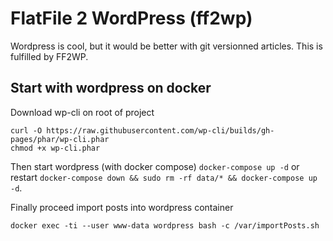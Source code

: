 # FlatFile 2 WordPress (ff2wp)

Wordpress is cool, but it would be better with git versionned articles. This is fulfilled by FF2WP.

## Start with wordpress on docker

Download wp-cli on root of project
```
curl -O https://raw.githubusercontent.com/wp-cli/builds/gh-pages/phar/wp-cli.phar
chmod +x wp-cli.phar
```
Then start wordpress (with docker compose) `docker-compose up -d` or restart `docker-compose down && sudo rm -rf data/* && docker-compose up -d`.

Finally proceed import posts into wordpress container

```
docker exec -ti --user www-data wordpress bash -c /var/importPosts.sh
```

